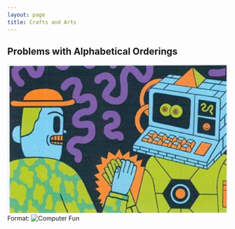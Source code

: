 ```yaml
---
layout: page
title: Crafts and Arts
---
```


## Problems with Alphabetical Orderings

![Computer Fun](/images/CompSci.jpg)
Format: ![Computer Fun](url)
